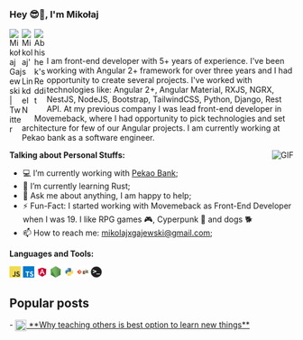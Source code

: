 ### Hey 😎🤙, I'm Mikołaj

<a href="https://twitter.com/gajevvski">
  <img align="left" alt="Mikołaj Gajewski | Twitter" width="22px" src="https://cdn.jsdelivr.net/npm/simple-icons@v3/icons/twitter.svg" />
</a>
<a href="https://www.linkedin.com/in/miko%C5%82aj-gajewski-276146144/">
  <img align="left" alt="Mikolaj's LinkdeIN" width="22px" src="https://cdn.jsdelivr.net/npm/simple-icons@v3/icons/linkedin.svg" />
</a>
<a href="https://medium.com/@mikolajxgajewski">
  <img align="left" alt="Abhishek's Reddit" width="22px" src="https://cdn.jsdelivr.net/npm/simple-icons@v3/icons/medium.svg" />
</a>

<br />
<br />

I am front-end developer with 5+ years of experience. I've been working with Angular 2+ framework for over three
years and I had opportunity to create several projects.
I've worked with technologies like: Angular 2+, Angular Material, RXJS, NGRX, NestJS, NodeJS, Bootstrap,
TailwindCSS, Python, Django, Rest API.
At my previous company I was lead front-end developer in Movemeback, where I had opportunity to pick
technologies and set architecture for few of our Angular projects.
I am currently working at Pekao bank as a software engineer.

  <img align="right" alt="GIF" src="https://media.giphy.com/media/836HiJc7pgzy8iNXCn/giphy.gif" />
  
**Talking about Personal Stuffs:**

- 💻 I’m currently working with [Pekao Bank](https://www.pekao.com.pl/);
- 🌱 I’m currently learning Rust; 
- 💬 Ask me about anything, I am happy to help;
- ⚡️ Fun-Fact: I started working with Movemeback as Front-End Developer when I was 19. I like RPG games 🎮, Cyperpunk 🤖 and dogs 🐕
- 📫 How to reach me: mikolajxgajewski@gmail.com;

**Languages and Tools:**  
<div>
<code><img height="20" src="https://raw.githubusercontent.com/github/explore/80688e429a7d4ef2fca1e82350fe8e3517d3494d/topics/javascript/javascript.png"></code>
<code><img height="20" src="https://raw.githubusercontent.com/github/explore/80688e429a7d4ef2fca1e82350fe8e3517d3494d/topics/typescript/typescript.png"></code>
<code><img height="20" src="https://raw.githubusercontent.com/github/explore/80688e429a7d4ef2fca1e82350fe8e3517d3494d/topics/angular/angular.png"></code>
<code><img height="20" src="https://raw.githubusercontent.com/github/explore/80688e429a7d4ef2fca1e82350fe8e3517d3494d/topics/nodejs/nodejs.png"></code>
<code><img height="20" src="https://raw.githubusercontent.com/github/explore/80688e429a7d4ef2fca1e82350fe8e3517d3494d/topics/python/python.png"></code>
<code><img height="20" src="https://raw.githubusercontent.com/github/explore/80688e429a7d4ef2fca1e82350fe8e3517d3494d/topics/git/git.png"></code>
<code><img height="20" src="https://raw.githubusercontent.com/github/explore/80688e429a7d4ef2fca1e82350fe8e3517d3494d/topics/terminal/terminal.png"></code>
</div>

## Popular posts

<div>
- <a href="https://medium.com/@mikolajxgajewski/why-teaching-others-is-best-option-to-learn-new-things-e9d2ca0bf0c6"><img align="center" width="20" height="20" src='https://dailyweb.pl/wp-content/uploads/2017/08/medium_2017_monogram-1200x1200.png' /> 
**Why teaching others is best option to learn new things**</a>
 </div>
